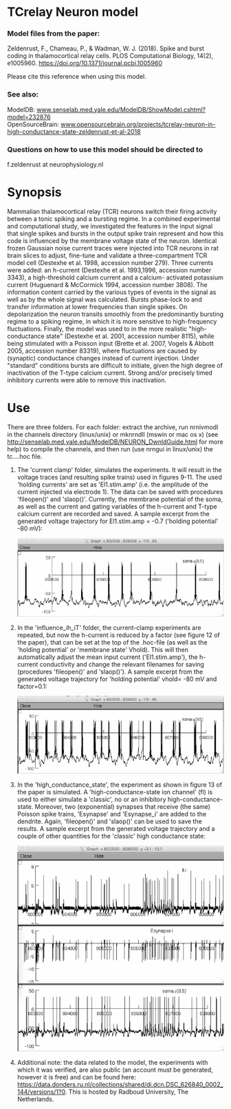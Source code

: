 
# TCrelay Neuron model

### Model files from the paper:
Zeldenrust, F., Chameau, P., & Wadman, W. J. (2018). Spike and burst coding in thalamocortical relay cells. PLOS Computational Biology, 14(2), e1005960. https://doi.org/10.1371/journal.pcbi.1005960

Please cite this reference when using this model.

### See also: <br />
ModelDB: www.senselab.med.yale.edu/ModelDB/ShowModel.cshtml?model=232876 <br />
OpenSourceBrain: www.opensourcebrain.org/projects/tcrelay-neuron-in-high-conductance-state-zeldenrust-et-al-2018 <br />

### Questions on how to use this model should be directed to
f.zeldenrust at neurophysiology.nl

# Synopsis
Mammalian thalamocortical relay (TCR) neurons switch their firing
activity between a tonic spiking and a bursting regime. In a combined
experimental and computational study, we investigated the features in
the input signal that single spikes and bursts in the output spike
train represent and how this code is influenced by the membrane
voltage state of the neuron. Identical frozen Gaussian noise current
traces were injected into TCR neurons in rat brain slices to adjust,
fine-tune and validate a three-compartment TCR model cell (Destexhe et
al. 1998, accession number 279). Three currents were added: an
h-current (Destexhe et al. 1993,1996, accession number 3343), a
high-threshold calcium current and a calcium- activated potassium
current (Huguenard &amp; McCormick 1994, accession number 3808). The
information content carried by the various types of events in the
signal as well as by the whole signal was calculated. Bursts
phase-lock to and transfer information at lower frequencies than
single spikes. On depolarization the neuron transits smoothly from the
predominantly bursting regime to a spiking regime, in which it is more
sensitive to high-frequency fluctuations. Finally, the model was used
to in the more realistic "high-conductance state" (Destexhe et
al. 2001, accession number 8115), while being stimulated with a
Poisson input (Brette et al. 2007, Vogels &amp; Abbott 2005, accession
number 83319), where fluctuations are caused by (synaptic) conductance
changes instead of current injection. Under "standard" conditions
bursts are difficult to initiate, given the high degree of
inactivation of the T-type calcium current. Strong and/or precisely
timed inhibitory currents were able to remove this inactivation.

# Use
There are three folders. For each folder: extract the archive, run
nrnivmodl in the channels directory (linux/unix) or mknrndll (mswin or
mac os x) (see<br/>
<a href="http://senselab.med.yale.edu/ModelDB/NEURON_DwnldGuide.html">http://senselab.med.yale.edu/ModelDB/NEURON_DwnldGuide.html</a> for more
help) to compile the channels, and then run (use nrngui in linux/unix) the tc....hoc file.

<ol>
  <li>The 'current clamp' folder, simulates the experiments. It will
result in the voltage traces (and resulting spike trains) used in
figures 9-11. The used 'holding currents' are set as 'El1.stim.amp'
(i.e. the amplitude of the current injected via electrode 1). The data
    can be saved with procedures 'fileopen()' and 'slaop()'.
    Currently, the membrane potential of the soma, as well as the
    current and gating variables of the h-current and T-type calcium
    current are recorded and saved. A sample excerpt from the
    generated voltage trajectory for El1.stim.amp = -0.7 ('holding
    potential' -80 mV):
<p/>
    <img src="./screenshot1.png" alt="screenshot 1"><p/>
  </li><li>In the 'influence_ih_iT' folder, the current-clamp experiments are
repeated, but now the h-current is reduced by a factor (see figure 12
of the paper), that can be set at the top of the .hoc-file (as well as
the 'holding potential' or 'membrane state' Vhold). This will then
automatically adjust the mean input current ('El1.stim.amp'), the
h-current conductivity and change the relevant filenames for saving
    (procedures 'fileopen()' and 'slaop()').
    A sample excerpt from the generated voltage trajectory for 'holding potential' vhold= -80 mV and factor=0.1:<p/>
    <img src="./screenshot2.png" alt="screenshot 2"><p/>
  </li><li>In the 'high_conductance_state', the experiment as shown in figure
13 of the paper is simulated. A 'high-conductance-state ion channel'
(fl) is used to either simulate a 'classic', no or an inhibitory
high-conductance-state. Moreover, two (exponential) synapses that
receive (the same) Poisson spike trains, 'Esynapse' and 'Esynapse_i'
are added to the dendrite. Again, 'fileopen()' and 'slaop()' can be
    used to save the results.
    A sample excerpt from the generated voltage trajectory and a
    couple of other quantities for the 'classic' high conductance
    state:<p/>
    <img src="./screenshot3.png" alt="screenshot 3"><p/>
  </li>
<li> Additional note: the data related to the model, the experiments with which it was verified, are also public (an account must be generated, however it is free) and can be found here: <a href="https://data.donders.ru.nl/collections/shared/di.dcn.DSC_626840_0002_144/versions/1?0">https://data.donders.ru.nl/collections/shared/di.dcn.DSC_626840_0002_144/versions/1?0</a>. This is hosted by Radboud University, The Netherlands.
</ol>

</body>
</html>
